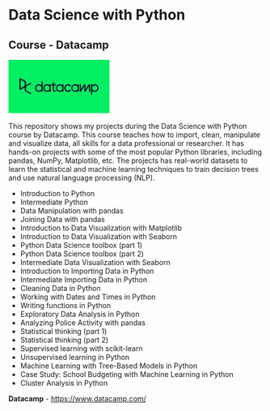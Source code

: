 # Data Science with Python
## Course - Datacamp

<img src="https://github.com/raquelcolares/data-science-with-python_Datacamp/blob/main/datacamp%20logo.png" width="200">

This repository shows my projects during the Data Science with Python course by Datacamp.
This course teaches how to import, clean, manipulate and visualize data, all skills for a data professional or researcher. It has hands-on projects with some of the most popular Python libraries, including pandas, NumPy, Matplotlib, etc. The projects has real-world datasets to learn the statistical and machine learning techniques to train decision trees and use natural language processing (NLP).

* Introduction to Python
* Intermediate Python
* Data Manipulation with pandas
* Joining Data with pandas
* Introduction to Data Visualization with Matplotlib
* Introduction to Data Visualization with Seaborn
* Python Data Science toolbox (part 1)
* Python Data Science toolbox (part 2)
* Intermediate Data Visualization with Seaborn
* Introduction to Importing Data in Python
* Intermediate Importing Data in Python
* Cleaning Data in Python
* Working with Dates and Times in Python
* Writing functions in Python
* Exploratory Data Analysis in Python
* Analyzing Police Activity with pandas
* Statistical thinking (part 1)
* Statistical thinking (part 2)
* Supervised learning with scikit-learn
* Unsupervised learning in Python
* Machine Learning with Tree-Based Models in Python
* Case Study: School Budgeting with Machine Learning in Python
* Cluster Analysis in Python




**Datacamp** - https://www.datacamp.com/


